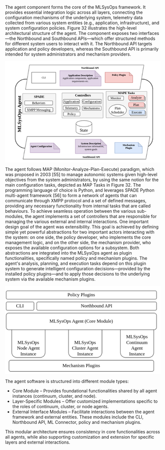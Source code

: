 The agent component forms the core of the MLSysOps framework. It provides essential integration logic across all layers,
connecting the configuration mechanisms of the underlying system, telemetry data collected from various system
entities (e.g., application, infrastructure), and system configuration policies. Figure 32 illustrates the high-level
architectural structure of the agent. The component exposes two interfaces—the Northbound and Southbound APIs—which
offer structured methods for different system users to interact with it. The Northbound API targets application and
policy developers, whereas the Southbound API is primarily intended for system administrators and mechanism providers.


<img src="../../assets/img/agent_high.png" width="600" style="margin:auto; display:block;"/>

The agent follows MAP (Monitor-Analyze-Plan-Execute) paradigm, which was proposed in 2003 [55] to manage autonomic
systems given high-level objectives from the system administrators, by using the same notion for the main configuration
tasks, depicted as MAP Tasks in Figure 32. The programming language of choice is Python, and leverages SPADE Python
multi-agent framework [56] to form a network of agents that can communicate through XMPP protocol and a set of defined
messages, providing any necessary functionality from internal tasks that are called behaviours. To achieve seamless
operation between the various sub-modules, the agent implements a set of controllers that are responsible for managing
the various external and internal interactions.
One important design goal of the agent was extensibility. This goal is achieved by defining simple yet powerful
abstractions for two important actors interacting with the system: on one side, the policy developer, who implements the
core management logic, and on the other side, the mechanism provider, who exposes the available configuration options
for a subsystem. Both abstractions are integrated into the MLSysOps agent as plugin functionalities, specifically named
policy and mechanism plugins. The agent's analysis, planning, and execution tasks depend on this plugin system to
generate intelligent configuration decisions—provided by the installed policy plugins—and to apply those decisions to
the underlying system via the available mechanism plugins.

<img src="../../assets/img/agent_blocks.png" width="600" style="margin:auto; display:block;"/>

The agent software is structured into different module types:

- Core Module – Provides foundational functionalities shared by all agent instances (continuum, cluster, and node).
- Layer-Specific Modules – Offer customized implementations specific to the roles of continuum, cluster, or node agents.
- External Interface Modules – Facilitate interactions between the agent framework and external entities. These modules
include the CLI, Northbound API, ML Connector, policy and mechanism plugins.

This modular architecture ensures consistency in core functionalities across all agents, while also supporting
customization and extension for specific layers and external interactions.
